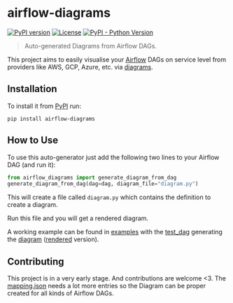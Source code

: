 # airflow-diagrams

[![PyPI version](https://img.shields.io/pypi/v/airflow-diagrams?style=for-the-badge)](https://pypi.org/project/airflow-diagrams/)
[![License](https://img.shields.io/pypi/l/airflow-diagrams?style=for-the-badge)](https://github.com/feluelle/airflow-diagrams/blob/master/LICENSE)
[![PyPI - Python Version](https://img.shields.io/pypi/pyversions/airflow-diagrams?style=for-the-badge)](https://pypi.org/project/airflow-diagrams/)

> Auto-generated Diagrams from Airflow DAGs.

This project aims to easily visualise your [Airflow](https://github.com/apache/airflow) DAGs on service level 
from providers like AWS, GCP, Azure, etc. via [diagrams](https://github.com/mingrammer/diagrams).

## Installation

To install it from [PyPI](https://pypi.org/) run:
```
pip install airflow-diagrams
```

## How to Use

To use this auto-generator just add the following two lines to your Airflow DAG (and run it):
```python
from airflow_diagrams import generate_diagram_from_dag
generate_diagram_from_dag(dag=dag, diagram_file="diagram.py")
```
This will create a file called `diagram.py` which contains the definition to create a diagram.

Run this file and you will get a rendered diagram.

A working example can be found in [examples](examples) with the [test_dag](examples/dags/test_dag.py) generating the 
[diagram](examples/diagrams/test_dag.py) ([rendered](examples/diagrams/test_dag.png) version).

## Contributing

This project is in a very early stage. And contributions are welcome <3.
The [mapping.json](airflow_diagrams/mapping.json) needs a lot more entries 
so the Diagram can be proper created for all kinds of Airflow DAGs.
